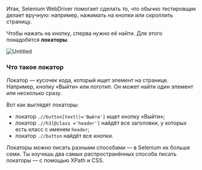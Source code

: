 Итак, Selenium WebDriver помогает сделать то, что обычно тестировщик делает вручную: например, нажимать на кнопки или скроллить страницу.

Чтобы нажать на кнопку, сперва нужно её найти. Для этого понадобятся **локаторы**.

![Untitled](https://code.s3.yandex.net/qa-automation-engineer/java/track2/schemes/paid-track/sprint4/java_map_locator.png)

### Что такое локатор

Локатор — кусочек кода, который ищет элемент на странице. Например, кнопку «Выйти» или логотип. Он может найти один элемент или несколько сразу.

Вот как выглядят локаторы:

- локатор `.//button[text()='Выйти']` ищет кнопку «Выйти»;
- локатор `.//h3[@class ='header']` найдёт все заголовки, у которых есть класс с именем `header`;
- локатор `.//button` найдёт все кнопки.

Локаторы можно писать разными способами — в Selenium их больше семи. Ты изучишь два самых распространённых способа писать локаторы — с помощью XPath и CSS.